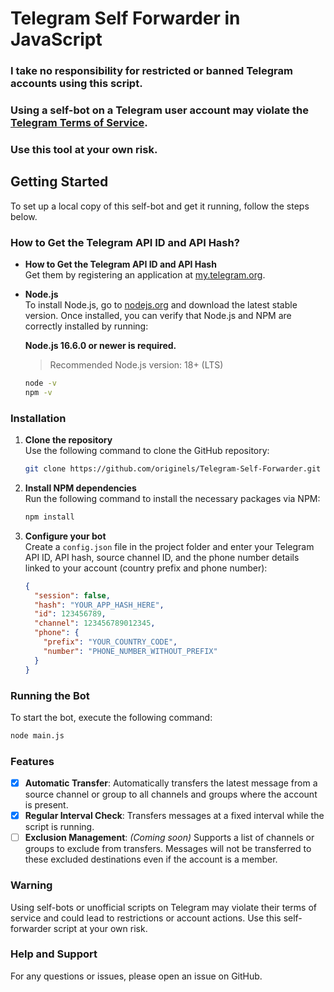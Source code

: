# Telegram Self Forwarder in JavaScript

### <strong>I take no responsibility for restricted or banned Telegram accounts using this script.</strong>
### <strong>Using a self-bot on a Telegram user account may violate the <a href="https://core.telegram.org/terms">Telegram Terms of Service</a>.</strong>
### <strong>Use this tool at your own risk.</strong>

## Getting Started

To set up a local copy of this self-bot and get it running, follow the steps below.

### How to Get the Telegram API ID and API Hash?

- **How to Get the Telegram API ID and API Hash**  
  Get them by registering an application at [my.telegram.org](https://my.telegram.org).

- **Node.js**  
  To install Node.js, go to [nodejs.org](https://nodejs.org/) and download the latest stable version. Once installed, you can verify that Node.js and NPM are correctly installed by running:

  **Node.js 16.6.0 or newer is required.**

  > Recommended Node.js version: 18+ (LTS)
  ```sh
  node -v
  npm -v
  ```

### Installation

1. **Clone the repository**  
   Use the following command to clone the GitHub repository:

   ```sh
   git clone https://github.com/originels/Telegram-Self-Forwarder.git
   ```

2. **Install NPM dependencies**  
   Run the following command to install the necessary packages via NPM:

   ```sh
   npm install
   ```

3. **Configure your bot**  
   Create a `config.json` file in the project folder and enter your Telegram API ID, API hash, source channel ID, and the phone number details linked to your account (country prefix and phone number):

   ```json
   {
     "session": false,
     "hash": "YOUR_APP_HASH_HERE",
     "id": 123456789,
     "channel": 123456789012345,
     "phone": {
       "prefix": "YOUR_COUNTRY_CODE",
       "number": "PHONE_NUMBER_WITHOUT_PREFIX"
     }
   }
   ```

### Running the Bot

To start the bot, execute the following command:

   ```sh
   node main.js
   ```

### Features

   - [x] **Automatic Transfer**: Automatically transfers the latest message from a source channel or group to all channels and groups where the account is present.
   - [x] **Regular Interval Check**: Transfers messages at a fixed interval while the script is running.
   - [ ] **Exclusion Management**: *(Coming soon)* Supports a list of channels or groups to exclude from transfers. Messages will not be transferred to these excluded destinations even if the account is a member.

### Warning

Using self-bots or unofficial scripts on Telegram may violate their terms of service and could lead to restrictions or account actions. Use this self-forwarder script at your own risk.

### Help and Support

For any questions or issues, please open an issue on GitHub.
